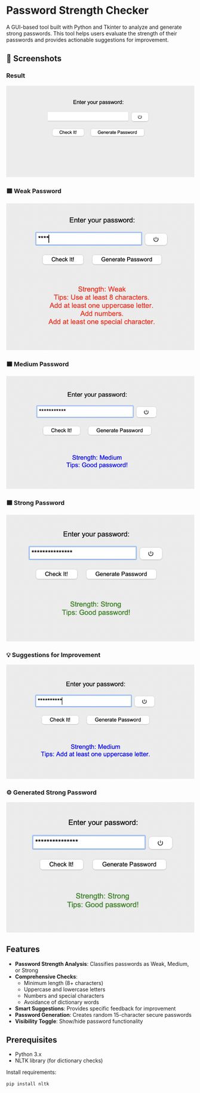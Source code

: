 # Password Strength Checker

A GUI-based tool built with Python and Tkinter to analyze and generate strong passwords. This tool helps users evaluate the strength of their passwords and provides actionable suggestions for improvement.

## 🔐 Screenshots

### Result
![Result](p5.png)
### 🟥 Weak Password
![Weak Password](p6.png)

### 🟧 Medium Password
![Medium Password](p3.png)

### 🟩 Strong Password
![Strong Password](p2.png)

### 💡 Suggestions for Improvement
![Suggestions](p4.png)

### ⚙️ Generated Strong Password
![Generated Password](p1.png)

## Features
- **Password Strength Analysis**: Classifies passwords as Weak, Medium, or Strong
- **Comprehensive Checks**:
  - Minimum length (8+ characters)
  - Uppercase and lowercase letters
  - Numbers and special characters
  - Avoidance of dictionary words
- **Smart Suggestions**: Provides specific feedback for improvement
- **Password Generation**: Creates random 15-character secure passwords
- **Visibility Toggle**: Show/hide password functionality

## Prerequisites
- Python 3.x
- NLTK library (for dictionary checks)

Install requirements:
```bash
pip install nltk
